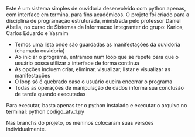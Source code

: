Este é um sistema simples de ouvidoria desenvolvido com python apenas, com interface em termina, para fins acadêmicos.
O projeto foi criado para a disciplina de programação estruturada, ministrada pelo professor Daniel Abella, no curso de Sistemas da Informacao
Integranter do grupo: Karlos, Carlos Eduardo e Yasmim

- Temos uma lista onde são guardadas as manifestações da ouvidoria (chamada ouvidoria)
- Ao iniciar o programa, entramos num loop que se repete para que o usuário possa utilizar a interface de forma contínua
- As opções incluem criar, eliminar, visualizar, listar e visualizar as manifestações
- O loop só é quebrado caso o usuário queira encerrar o programa
- Todas as operações de manipulação de dados informa sua conclusão de tarefa quando executadas

Para executar, basta apenas ter o python instalado e executar o arquivo no terminal:
python codigo_atv_1.py

Nas branchs do projeto, os meninos colocaram suas versões individualmente.